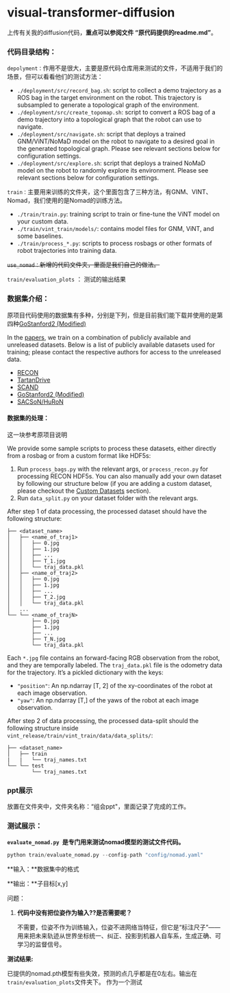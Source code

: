 # visual-transformer-diffusion
上传有关我的diffusion代码，**重点可以参阅文件 “原代码提供的readme.md”**。

### 代码目录结构：

`depolyment：`作用不是很大，主要是原代码仓库用来测试的文件，不适用于我们的场景，但可以看看他们的测试方法：

- `./deployment/src/record_bag.sh`: script to collect a demo trajectory as a ROS bag in the target environment on the robot. This trajectory is subsampled to generate a topological graph of the environment.
- `./deployment/src/create_topomap.sh`: script to convert a ROS bag of a demo trajectory into a topological graph that the robot can use to navigate.
- `./deployment/src/navigate.sh`: script that deploys a trained GNM/ViNT/NoMaD model on the robot to navigate to a desired goal in the generated topological graph. Please see relevant sections below for configuration settings.
- `./deployment/src/explore.sh`: script that deploys a trained NoMaD model on the robot to randomly explore its environment. Please see relevant sections below for configuration settings.

`train：`主要用来训练的文件夹，这个里面包含了三种方法，有GNM、VINT、Nomad，我们使用的是Nomad的训练方法。

- `./train/train.py`: training script to train or fine-tune the ViNT model on your custom data.
- `./train/vint_train/models/`: contains model files for GNM, ViNT, and some baselines.
- `./train/process_*.py`: scripts to process rosbags or other formats of robot trajectories into training data.

~~`use_nomad：`新增的代码文件夹，里面是我们自己的做法。~~

`train/evaluation_plots` ： 测试的输出结果

### 数据集介绍：

原项目代码使用的数据集有多种，分别是下列，但是目前我们能下载并使用的是第四种[GoStanford2 (Modified)](https://drive.google.com/drive/folders/1RYseCpbtHEFOsmSX2uqNY_kvSxwZLVP_?usp=sharing)

In the [papers](https://general-navigation-models.github.io), we train on a combination of publicly available and unreleased datasets. Below is a list of publicly available datasets used for training; please contact the respective authors for access to the unreleased data.

- [RECON](https://sites.google.com/view/recon-robot/dataset)
- [TartanDrive](https://github.com/castacks/tartan_drive)
- [SCAND](https://www.cs.utexas.edu/~xiao/SCAND/SCAND.html#Links)
- [GoStanford2 (Modified)](https://drive.google.com/drive/folders/1RYseCpbtHEFOsmSX2uqNY_kvSxwZLVP_?usp=sharing)
- [SACSoN/HuRoN](https://sites.google.com/view/sacson-review/huron-dataset)

#### 数据集的处理：

这一块参考原项目说明


We provide some sample scripts to process these datasets, either directly from a rosbag or from a custom format like HDF5s:

1. Run `process_bags.py` with the relevant args, or `process_recon.py` for processing RECON HDF5s. You can also manually add your own dataset by following our structure below (if you are adding a custom dataset, please checkout the [Custom Datasets](#custom-datasets) section).
2. Run `data_split.py` on your dataset folder with the relevant args.

After step 1 of data processing, the processed dataset should have the following structure:

```
├── <dataset_name>
│   ├── <name_of_traj1>
│   │   ├── 0.jpg
│   │   ├── 1.jpg
│   │   ├── ...
│   │   ├── T_1.jpg
│   │   └── traj_data.pkl
│   ├── <name_of_traj2>
│   │   ├── 0.jpg
│   │   ├── 1.jpg
│   │   ├── ...
│   │   ├── T_2.jpg
│   │   └── traj_data.pkl
│   ...
└── └── <name_of_trajN>
    	├── 0.jpg
    	├── 1.jpg
    	├── ...
        ├── T_N.jpg
        └── traj_data.pkl
```

Each `*.jpg` file contains an forward-facing RGB observation from the robot, and they are temporally labeled. The `traj_data.pkl` file is the odometry data for the trajectory. It’s a pickled dictionary with the keys:

- `"position"`: An np.ndarray [T, 2] of the xy-coordinates of the robot at each image observation.
- `"yaw"`: An np.ndarray [T,] of the yaws of the robot at each image observation.


After step 2 of data processing, the processed data-split should the following structure inside `vint_release/train/vint_train/data/data_splits/`:

```
├── <dataset_name>
│   ├── train
|   |   └── traj_names.txt
└── └── test
        └── traj_names.txt 
```

### ppt展示

放置在文件夹中，文件夹名称：“组会ppt"，里面记录了完成的工作。

### 测试展示：

**`evaluate_nomad.py `是专门用来测试nomad模型的测试文件代码。**

```python
python train/evaluate_nomad.py --config-path "config/nomad.yaml"
```

**输入：**数据集中的格式

**输出：**子目标[x,y]

问题：

1. **代码中没有把位姿作为输入??是否需要呢？**

   不需要，位姿不作为训练输入，位姿不进网络当特征，但它是“标注尺子”——用来把未来轨迹从世界坐标统一、纠正、投影到机器人自车系，生成正确、可学习的监督信号。

**测试结果:**

已提供的nomad.pth模型有些失效，预测的点几乎都是在0左右。输出在`train/evaluation_plots`文件夹下。
作为一个测试



